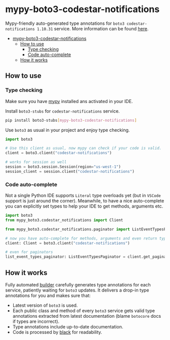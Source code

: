 # mypy-boto3-codestar-notifications

Mypy-friendly auto-generated type annotations for `boto3 codestar-notifications 1.10.31` service.
More information can be found [here](https://github.com/vemel/mypy_boto3).

- [mypy-boto3-codestar-notifications](#mypy-boto3-codestar-notifications)
  - [How to use](#how-to-use)
    - [Type checking](#type-checking)
    - [Code auto-complete](#code-auto-complete)
  - [How it works](#how-it-works)

## How to use

### Type checking

Make sure you have [mypy](https://github.com/python/mypy) installed ans activated in your IDE.

Install `boto3-stubs` for `codestar-notifications` service.

```bash
pip install boto3-stubs[mypy-boto3-codestar-notifications]
```

Use `boto3` as usual in your project and enjoy type checking.

```python
import boto3

# Use this client as usual, now mypy can check if your code is valid.
client = boto3.client("codestar-notifications")

# works for session as well
session = boto3.session.Session(region="us-west-1")
session_client = session.client("codestar-notifications")

```

### Code auto-complete

Not a single Python IDE supports `Literal` type overloads yet (but in `VSCode` support is just around the corner).
Meanwhile, to have a nice auto-complete you can explicitly set types to help your IDE to get methods, arguments etc.

```python
import boto3
from mypy_boto3.codestar_notifications import Client

from mypy_boto3.codestar_notifications.paginator import ListEventTypesPaginator

# now you have auto-complete for methods, arguments and even return types
client: Client = boto3.client("codestar-notifications")

# even for paginators
list_event_types_paginator: ListEventTypesPaginator = client.get_paginator("list_event_types")
```

## How it works

Fully automated [builder](https://github.com/vemel/mypy_boto3) carefully generates
type annotations for each service, patiently waiting for `boto3` updates. It delivers
a drop-in type annotations for you and makes sure that:

- Latest version of `boto3` is used.
- Each public class and method of every `boto3` service gets valid type annotations
  extracted from latest documentation (blame `botocore` docs if types are incorrect).
- Type annotations include up-to-date documentation.
- Code is processed by [black](https://github.com/psf/black) for readability.